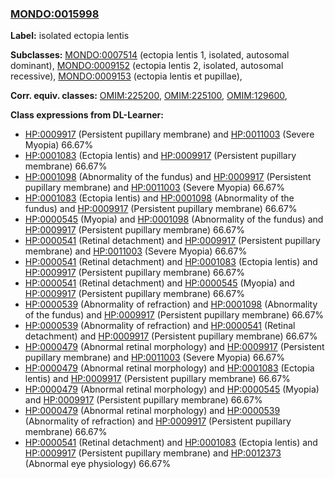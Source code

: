 
### [MONDO:0015998](http://purl.obolibrary.org/obo/MONDO_0015998)
**Label:** isolated ectopia lentis

**Subclasses:** [MONDO:0007514](http://purl.obolibrary.org/obo/MONDO_0007514) (ectopia lentis 1, isolated, autosomal dominant), [MONDO:0009152](http://purl.obolibrary.org/obo/MONDO_0009152) (ectopia lentis 2, isolated, autosomal recessive), [MONDO:0009153](http://purl.obolibrary.org/obo/MONDO_0009153) (ectopia lentis et pupillae), 

**Corr. equiv. classes:** [OMIM:225200](http://purl.obolibrary.org/obo/OMIM_225200), [OMIM:225100](http://purl.obolibrary.org/obo/OMIM_225100), [OMIM:129600](http://purl.obolibrary.org/obo/OMIM_129600), 

**Class expressions from DL-Learner:**

- [HP:0009917](http://purl.obolibrary.org/obo/HP_0009917) (Persistent pupillary membrane) and [HP:0011003](http://purl.obolibrary.org/obo/HP_0011003) (Severe Myopia) 66.67%
- [HP:0001083](http://purl.obolibrary.org/obo/HP_0001083) (Ectopia lentis) and [HP:0009917](http://purl.obolibrary.org/obo/HP_0009917) (Persistent pupillary membrane) 66.67%
- [HP:0001098](http://purl.obolibrary.org/obo/HP_0001098) (Abnormality of the fundus) and [HP:0009917](http://purl.obolibrary.org/obo/HP_0009917) (Persistent pupillary membrane) and [HP:0011003](http://purl.obolibrary.org/obo/HP_0011003) (Severe Myopia) 66.67%
- [HP:0001083](http://purl.obolibrary.org/obo/HP_0001083) (Ectopia lentis) and [HP:0001098](http://purl.obolibrary.org/obo/HP_0001098) (Abnormality of the fundus) and [HP:0009917](http://purl.obolibrary.org/obo/HP_0009917) (Persistent pupillary membrane) 66.67%
- [HP:0000545](http://purl.obolibrary.org/obo/HP_0000545) (Myopia) and [HP:0001098](http://purl.obolibrary.org/obo/HP_0001098) (Abnormality of the fundus) and [HP:0009917](http://purl.obolibrary.org/obo/HP_0009917) (Persistent pupillary membrane) 66.67%
- [HP:0000541](http://purl.obolibrary.org/obo/HP_0000541) (Retinal detachment) and [HP:0009917](http://purl.obolibrary.org/obo/HP_0009917) (Persistent pupillary membrane) and [HP:0011003](http://purl.obolibrary.org/obo/HP_0011003) (Severe Myopia) 66.67%
- [HP:0000541](http://purl.obolibrary.org/obo/HP_0000541) (Retinal detachment) and [HP:0001083](http://purl.obolibrary.org/obo/HP_0001083) (Ectopia lentis) and [HP:0009917](http://purl.obolibrary.org/obo/HP_0009917) (Persistent pupillary membrane) 66.67%
- [HP:0000541](http://purl.obolibrary.org/obo/HP_0000541) (Retinal detachment) and [HP:0000545](http://purl.obolibrary.org/obo/HP_0000545) (Myopia) and [HP:0009917](http://purl.obolibrary.org/obo/HP_0009917) (Persistent pupillary membrane) 66.67%
- [HP:0000539](http://purl.obolibrary.org/obo/HP_0000539) (Abnormality of refraction) and [HP:0001098](http://purl.obolibrary.org/obo/HP_0001098) (Abnormality of the fundus) and [HP:0009917](http://purl.obolibrary.org/obo/HP_0009917) (Persistent pupillary membrane) 66.67%
- [HP:0000539](http://purl.obolibrary.org/obo/HP_0000539) (Abnormality of refraction) and [HP:0000541](http://purl.obolibrary.org/obo/HP_0000541) (Retinal detachment) and [HP:0009917](http://purl.obolibrary.org/obo/HP_0009917) (Persistent pupillary membrane) 66.67%
- [HP:0000479](http://purl.obolibrary.org/obo/HP_0000479) (Abnormal retinal morphology) and [HP:0009917](http://purl.obolibrary.org/obo/HP_0009917) (Persistent pupillary membrane) and [HP:0011003](http://purl.obolibrary.org/obo/HP_0011003) (Severe Myopia) 66.67%
- [HP:0000479](http://purl.obolibrary.org/obo/HP_0000479) (Abnormal retinal morphology) and [HP:0001083](http://purl.obolibrary.org/obo/HP_0001083) (Ectopia lentis) and [HP:0009917](http://purl.obolibrary.org/obo/HP_0009917) (Persistent pupillary membrane) 66.67%
- [HP:0000479](http://purl.obolibrary.org/obo/HP_0000479) (Abnormal retinal morphology) and [HP:0000545](http://purl.obolibrary.org/obo/HP_0000545) (Myopia) and [HP:0009917](http://purl.obolibrary.org/obo/HP_0009917) (Persistent pupillary membrane) 66.67%
- [HP:0000479](http://purl.obolibrary.org/obo/HP_0000479) (Abnormal retinal morphology) and [HP:0000539](http://purl.obolibrary.org/obo/HP_0000539) (Abnormality of refraction) and [HP:0009917](http://purl.obolibrary.org/obo/HP_0009917) (Persistent pupillary membrane) 66.67%
- [HP:0000541](http://purl.obolibrary.org/obo/HP_0000541) (Retinal detachment) and [HP:0001083](http://purl.obolibrary.org/obo/HP_0001083) (Ectopia lentis) and [HP:0009917](http://purl.obolibrary.org/obo/HP_0009917) (Persistent pupillary membrane) and [HP:0012373](http://purl.obolibrary.org/obo/HP_0012373) (Abnormal eye physiology) 66.67%


